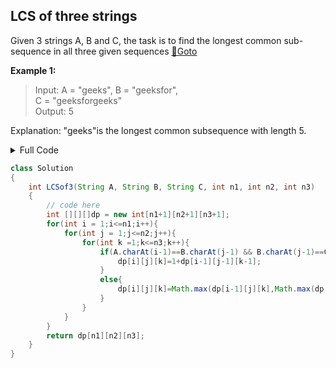 ## LCS of three strings
Given 3 strings A, B and C, the task is to find the longest common sub-sequence in all three given sequences [🔗Goto](https://practice.geeksforgeeks.org/problems/lcs-of-three-strings0028/1/?page=4&difficulty[]=1&status[]=unsolved&category[]=Arrays&category[]=Strings&sortBy=accuracy#) 

**Example 1:**

><p>Input:
>A = "geeks", B = "geeksfor", <br>
>C = "geeksforgeeks"<br>
>Output: 5</p>

Explanation: "geeks"is the longest common
subsequence with length 5.

<details>
<summary>Full Code</summary>

```java
import java.io.*;
import java.util.*; 
class GFG{
    public static void main(String args[]) throws IOException { 
        BufferedReader read = new BufferedReader(new InputStreamReader(System.in));
        int t = Integer.parseInt(read.readLine());
        while(t-- > 0){
            String input_line[] = read.readLine().trim().split("\\s+");
            int n1 = Integer.parseInt(input_line[0]);
            int n2 = Integer.parseInt(input_line[1]);
            int n3 = Integer.parseInt(input_line[2]);
            input_line = read.readLine().trim().split("\\s+");
            String A = input_line[0];
            String B = input_line[1];
            String C = input_line[2];
            Solution obj = new Solution();
            System.out.println(obj.LCSof3(A, B, C, n1, n2, n3));
        }
    } 
}
```
</details>

```java
class Solution 
{ 
    int LCSof3(String A, String B, String C, int n1, int n2, int n3) 
    { 
        // code here
        int [][][]dp = new int[n1+1][n2+1][n3+1];
        for(int i = 1;i<=n1;i++){
            for(int j = 1;j<=n2;j++){
                for(int k =1;k<=n3;k++){
                    if(A.charAt(i-1)==B.charAt(j-1) && B.charAt(j-1)==C.charAt(k-1)){
                        dp[i][j][k]=1+dp[i-1][j-1][k-1];
                    }
                    else{
                        dp[i][j][k]=Math.max(dp[i-1][j][k],Math.max(dp[i][j-1][k],dp[i][j][k-1]));
                    }
                }
            }
        }
        return dp[n1][n2][n3];
    }
}
```